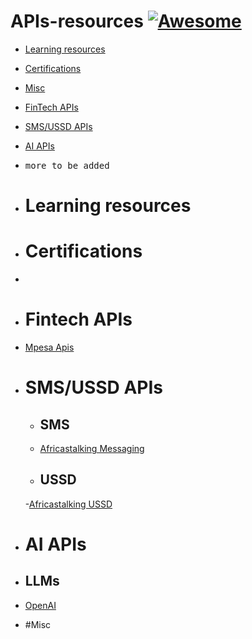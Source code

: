 # APIs-resources [![Awesome](https://cdn.rawgit.com/sindresorhus/awesome/d7305f38d29fed78fa85652e3a63e154dd8e8829/media/badge.svg)](https://github.com/sindresorhus/awesome)

- [Learning resources](#global)
- [Certifications](#certifications)
- [Misc](#misc)
- [FinTech APIs](#fintech)
- [SMS/USSD APIs](#sms)
- [AI APIs](#ai)
- <kbd>more to be added</kbd>

- # Learning resources
   

- # Certifications
- 
 
- # Fintech APIs
- [Mpesa Apis](https://developer.safaricom.co.ke/)

- # SMS/USSD APIs
  - ## SMS
   - [Africastalking Messaging](https://africastalking.com/sms)
 
  - ## USSD
   -[Africastalking USSD ](https://africastalking.com/ussd)

- # AI APIs
 - ## LLMs
  - [ OpenAI ](https://openai.com/product#made-for-developers)

- #Misc 
